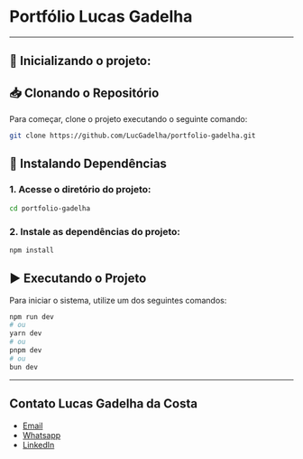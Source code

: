 # Portfólio Lucas Gadelha
------------------------------------------------------------

## 🚀 Inicializando o projeto:

## 📥 Clonando o Repositório

Para começar, clone o projeto executando o seguinte comando:

```bash
git clone https://github.com/LucGadelha/portfolio-gadelha.git
```


## 📌 Instalando Dependências

### 1. Acesse o diretório do projeto:

```bash
cd portfolio-gadelha
```


### 2. Instale as dependências do projeto:

```bash
npm install
```


## ▶️ Executando o Projeto

Para iniciar o sistema, utilize um dos seguintes comandos:

```bash
npm run dev
# ou
yarn dev
# ou
pnpm dev
# ou
bun dev
```

---

## Contato Lucas Gadelha da Costa
- [Email](gadelhadev0@gmail.com)
- [Whatsapp](9298163-4154)
- [LinkedIn](LinkedIn.com/in/lucas-gadelha/)
